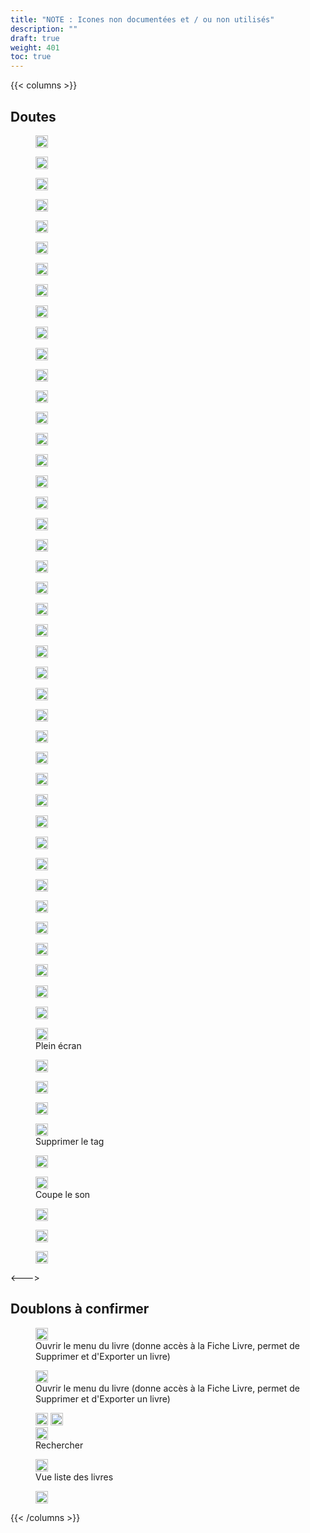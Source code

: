 ```yaml
---
title: "NOTE : Icones non documentées et / ou non utilisés"
description: ""
draft: true
weight: 401
toc: true
---
```


{{< columns >}}

## Doutes


<figure>
  <img class="icons" src="/thorium-reader-doc/images/icons/question.svg" alt="" width="20px">
  <figcaption class="icon">
  </figcaption>
</figure>


<figure>
  <img class="icons" src="/thorium-reader-doc/images/icons/refresh.svg" alt="" width="20px">
  <figcaption class="icon">
  </figcaption>
</figure>

<figure>
  <img class="icons" src="/thorium-reader-doc/images/icons/settings.svg" alt="" width="20px">
  <figcaption class="icon">
  </figcaption>
</figure>

<figure>
  <img class="icons" src="/thorium-reader-doc/images/icons/sharp-uncrop_free-24px.svg" alt="" width="20px">
  <figcaption class="icon">
  </figcaption>
</figure>

<figure>
  <img class="icons" src="/thorium-reader-doc/images/icons/unsvg.svg" alt="" width="20px">
  <figcaption class="icon">
  </figcaption>
</figure>

<figure>
  <img class="icons" src="/thorium-reader-doc/images/icons/view-card.svg" alt="" width="20px">
  <figcaption class="icon">
  </figcaption>
</figure>

<figure>
  <img class="icons" src="/thorium-reader-doc/images/icons/view-list.svg" alt="" width="20px">
  <figcaption class="icon">
  </figcaption>
</figure>

<figure>
  <img class="icons" src="/thorium-reader-doc/images/icons/outline-restore-24px.svg" alt="" width="20px">
  <figcaption class="icon">
  </figcaption>
</figure>

<figure>
  <img class="icons" src="/thorium-reader-doc/images/icons/page.svg" alt="" width="20px">
  <figcaption class="icon">
  </figcaption>
</figure>

<figure>
  <img class="icons" src="/thorium-reader-doc/images/icons/outline-exit_to_app-24px.svg" alt="" width="20px">
  <figcaption class="icon">
  </figcaption>
</figure>

<figure>
  <img class="icons" src="/thorium-reader-doc/images/icons/gauche.svg" alt="" width="20px">
  <figcaption class="icon">
  </figcaption>
</figure>


<figure>
  <img class="icons" src="/thorium-reader-doc/images/icons/loop.svg" alt="" width="20px">
  <figcaption class="icon">
  </figcaption>
</figure>

<figure>
  <img class="icons" src="/thorium-reader-doc/images/icons/list.svg" alt="" width="20px">
  <figcaption class="icon">
  </figcaption>
</figure>

<figure>
  <img class="icons" src="/thorium-reader-doc/images/icons/justifie.svg" alt="" width="20px">
  <figcaption class="icon">
  </figcaption>
</figure>


<figure>
  <img class="icons" src="/thorium-reader-doc/images/icons/gift.svg" alt="" width="20px">
  <figcaption class="icon">
  </figcaption>
</figure>

<figure>
  <img class="icons" src="/thorium-reader-doc/images/icons/grid.svg" alt="" width="20px">
  <figcaption class="icon">
  </figcaption>
</figure>

<figure>
  <img class="icons" src="/thorium-reader-doc/images/icons/home.svg" alt="" width="20px">
  <figcaption class="icon">
  </figcaption>
</figure>

<figure>
  <img class="icons" src="/thorium-reader-doc/images/icons/house-fill.svg" alt="" width="20px">
  <figcaption class="icon">
  </figcaption>
</figure>

<figure>
  <img class="icons" src="/thorium-reader-doc/images/icons/import.svg" alt="" width="20px">
  <figcaption class="icon">
  </figcaption>
</figure>


<figure>
  <img class="icons" src="/thorium-reader-doc/images/icons/double_arrow_down_black_24dp.svg" alt="" width="20px">
  <figcaption class="icon">
  </figcaption>
</figure>

<figure>
  <img class="icons" src="/thorium-reader-doc/images/icons/double_arrow_left_black_24dp.svg" alt="" width="20px">
  <figcaption class="icon">
  </figcaption>
</figure>

<figure>
  <img class="icons" src="/thorium-reader-doc/images/icons/double_arrow_right_black_24dp.svg" alt="" width="20px">
  <figcaption class="icon">
  </figcaption>
</figure>


<figure>
  <img class="icons" src="/thorium-reader-doc/images/icons/night.svg" alt="" width="20px">
  <figcaption class="icon">
  </figcaption>
</figure>

<figure>
  <img class="icons" src="/thorium-reader-doc/images/icons/opds.svg" alt="" width="20px">
  <figcaption class="icon">
  </figcaption>
</figure>


<figure>
  <img class="icons" src="/thorium-reader-doc/images/icons/double_arrow_up_black_24dp.svg" alt="" width="20px">
  <figcaption class="icon">
  </figcaption>
</figure>

<figure>
  <img class="icons" src="/thorium-reader-doc/images/icons/eye.svg" alt="" width="20px">
  <figcaption class="icon">
  </figcaption>
</figure>

<figure>
  <img class="icons" src="/thorium-reader-doc/images/icons/continue.svg" alt="" width="20px">
  <figcaption class="icon">
  </figcaption>
</figure>

<figure>
  <img class="icons" src="/thorium-reader-doc/images/icons/defile.svg" alt="" width="20px">
  <figcaption class="icon">
  </figcaption>
</figure>

<figure>
  <img class="icons" src="/thorium-reader-doc/images/icons/content-table.svg" alt="" width="20px">
  <figcaption class="icon">
  </figcaption>
</figure>

<figure>
  <img class="icons" src="/thorium-reader-doc/images/icons/chevron-down.svg" alt="" width="20px">
  <figcaption class="icon">
  </figcaption>
</figure>

<figure>
  <img class="icons" src="/thorium-reader-doc/images/icons/chevron-right.svg" alt="" width="20px">
  <figcaption class="icon">
  </figcaption>
</figure>
<figure>
  <img class="icons" src="/thorium-reader-doc/images/icons/chevron-bar-left.svg" alt="" width="20px">
  <figcaption class="icon">
  </figcaption>
</figure>

<figure>
  <img class="icons" src="/thorium-reader-doc/images/icons/chevron-bar-right.svg" alt="" width="20px">
  <figcaption class="icon">
  </figcaption>
</figure>


<figure>
  <img class="icons" src="/thorium-reader-doc/images/icons/cart-fill.svg" alt="" width="20px">
  <figcaption class="icon">
  </figcaption>
</figure>

<figure>
  <img class="icons" src="/thorium-reader-doc/images/icons/person.svg" alt="" width="20px">
  <figcaption class="icon">
  </figcaption>
</figure>

<figure>
  <img class="icons" src="/thorium-reader-doc/images/icons/person-circle.svg" alt="" width="20px">
  <figcaption class="icon">
  </figcaption>
</figure>

<figure>
  <img class="icons" src="/thorium-reader-doc/images/icons/person-fill.svg" alt="" width="20px">
  <figcaption class="icon">
  </figcaption>
</figure>

<figure>
  <img class="icons" src="/thorium-reader-doc/images/icons/add.svg" alt="" width="20px">
  <figcaption class="icon">
  </figcaption>
</figure>

<figure>
  <img class="icons" src="/thorium-reader-doc/images/icons/arrow.svg" alt="" width="20px">
  <figcaption class="icon">
  </figcaption>
</figure>

<figure>
  <img class="icons" src="/thorium-reader-doc/images/icons/arrow-clockwise.svg" alt="" width="20px">
  <figcaption class="icon">
  </figcaption>
</figure>

<figure>
  <img class="icons" src="/thorium-reader-doc/images/icons/arrow-left.svg" alt="" width="20px">
  <figcaption class="icon">
  </figcaption>
</figure>

<figure>
  <img class="icons" src="/thorium-reader-doc/images/icons/arrow-right.svg" alt="" width="20px">
  <figcaption class="icon">
  </figcaption>
</figure>

<figure>
  <img class="icons" src="/thorium-reader-doc/images/icons/aspect_ratio-black-18dp.svg" alt="" width="20px">
  <figcaption class="icon">Plein écran
  </figcaption>
</figure>

<figure>
  <img class="icons" src="/thorium-reader-doc/images/icons/avatar.svg" alt="" width="20px">
  <figcaption class="icon">
  </figcaption>
</figure>

<figure>
 <img class="icons" src="/thorium-reader-doc/images/icons/add-alone.svg" alt="" width="20px"> 
  <figcaption class="icon">
  </figcaption>
</figure>

<figure>
  <img class="icons" src="/thorium-reader-doc/images/icons/baseline-arrow_back-24px-grey.svg" alt="" width="20px">
  <figcaption class="icon">
  </figcaption>
</figure>

<figure>
  <img class="icons" src="/thorium-reader-doc/images/icons/baseline-close-24px-blue.svg" alt="" width="20px">
  <figcaption class="icon">Supprimer le tag
  </figcaption>
</figure>

<figure>
  <img class="icons" src="/thorium-reader-doc/images/icons/baseline-drag_handle-24px.svg" alt="" width="20px">
  <figcaption class="icon">
  </figcaption>
</figure>

<figure>
  <img class="icons" src="/thorium-reader-doc/images/icons/baseline-mute-24px.svg" alt="" width="20px">
  <figcaption class="icon"> Coupe le son
  </figcaption>
</figure>

<figure>
  <img class="icons" src="/thorium-reader-doc/images/icons/baseline-remove-24px.svg" alt="" width="20px">
  <figcaption class="icon">
  </figcaption>
</figure>

<figure>
  <img class="icons" src="/thorium-reader-doc/images/icons/paragraph-right.svg" alt="" width="20px">
  <figcaption class="icon">
  </figcaption>
</figure>


<figure>
  <img class="icons" src="/thorium-reader-doc/images/icons/paragraph-center.svg" alt="" width="20px">
  <figcaption class="icon">
  </figcaption>
</figure>

<--->
## Doublons à confirmer
<figure>
  <img class="icons" src="/thorium-reader-doc/images/icons/baseline-more_vert-24px.svg" alt="" width="20px">
  <figcaption class="icon">Ouvrir le menu du livre (donne accès à la Fiche Livre, permet de Supprimer et d'Exporter un livre)
  </figcaption>
</figure>


<figure>
  <img class="icons" src="/thorium-reader-doc/images/icons/menu.svg" alt="" width="20px">
  <figcaption class="icon">Ouvrir le menu du livre  (donne accès à la Fiche Livre, permet de Supprimer et d'Exporter un livre)
  </figcaption>
</figure>

<figure>
 <img class="icons" src="/thorium-reader-doc/images/icons/baseline-search-24px.svg" alt="" width="20px">
   <img class="icons" src="/thorium-reader-doc/images/icons/baseline-search-24px-grey.svg" alt="" width="20px"> <figcaption class="icon"> 
  <img class="icons" src="/thorium-reader-doc/images/icons/magnifying_glass.svg" alt="" width="20px">
  <figcaption class="icon">Rechercher
  </figcaption>
</figure>

<figure>
  <img class="icons" src="/thorium-reader-doc/images/icons/baseline-view_list-24px.svg" alt="" width="20px">
  <figcaption class="icon">Vue liste des livres
  </figcaption>
</figure>
<figure>
  <img class="icons" src="/thorium-reader-doc/images/icons/baseline-list-24px.svg" alt="" width="20px">
  <figcaption class="icon">
  </figcaption>
</figure>


{{< /columns >}}